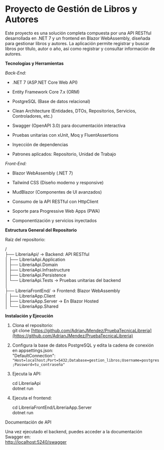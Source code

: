 ﻿
# Proyecto de Gestión de Libros y Autores

Este proyecto es una solución completa compuesta por una API RESTful desarrollada en .NET 7 y un frontend en Blazor WebAssembly, diseñada para gestionar libros y autores. La aplicación permite registrar y buscar libros por título, autor o año, así como registrar y consultar información de autores.

**Tecnologías y Herramientas**

*Back-End:*

-   .NET 7 (ASP.NET Core Web API)
    
-   Entity Framework Core 7.x (ORM)
    
-   PostgreSQL (Base de datos relacional)
    
-   Clean Architecture (Entidades, DTOs, Repositorios, Servicios, Controladores, etc.)
    
-   Swagger (OpenAPI 3.0) para documentación interactiva
    
-   Pruebas unitarias con xUnit, Moq y FluentAssertions
    
-   Inyección de dependencias
    
-   Patrones aplicados: Repositorio, Unidad de Trabajo
    

*Front-End:*

-   Blazor WebAssembly (.NET 7)
    
-   Tailwind CSS (Diseño moderno y responsive)
    
-   MudBlazor (Componentes de UI avanzados)
    
-   Consumo de la API RESTful con HttpClient
    
-   Soporte para Progressive Web Apps (PWA)
    
-   Componentización y servicios inyectados
    

**Estructura General del Repositorio**

Raíz del repositorio:

/  
├── LibreriaApi/ → Backend: API RESTful  
│ ├── LibreriaApi.Application  
│ ├── LibreriaApi.Domain  
│ ├── LibreriaApi.Infrastructure  
│ ├── LibreriaApi.Persistence  
│ └── LibreriaApi.Tests → Pruebas unitarias del backend  
│  
├── LibreriaFrontEnd/ → Frontend: Blazor WebAssembly  
│ ├── LibreriaApp.Client  
│ ├── LibreriaApp.Server → En Blazor Hosted  
│ └── LibreriaApp.Shared  


 **Instalación y Ejecución**

1.  Clona el repositorio:  
    git clone [https://github.com/AdrianJMendez/PruebaTecnicaLibreria](https://github.com/AdrianJMendez/PruebaTecnicaLibreria)
    
2.  Configura la base de datos PostgreSQL y edita la cadena de conexión en appsettings.json:  
    "DefaultConnection": `"Host=localhost;Port=5432;Database=gestion_libros;Username=postgres;Password=tu_contraseña"`
    
3.  Ejecuta la API:  
  

  

    cd LibreriaApi  
        dotnet run
    
4.  Ejecuta el frontend:  

    cd LibreriaFrontEnd/LibreriaApp.Server  
    dotnet run
    

Documentación de API

Una vez ejecutado el backend, puedes acceder a la documentación Swagger en:  
[http://localhost:5240/swagger](http://localhost:5240/swagger)
